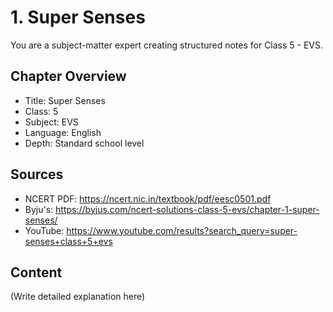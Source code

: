 # 1. Super Senses

You are a subject-matter expert creating structured notes for Class 5 - EVS.

## Chapter Overview
- Title: Super Senses
- Class: 5
- Subject: EVS
- Language: English
- Depth: Standard school level

## Sources
- NCERT PDF: https://ncert.nic.in/textbook/pdf/eesc0501.pdf
- Byju's: https://byjus.com/ncert-solutions-class-5-evs/chapter-1-super-senses/
- YouTube: https://www.youtube.com/results?search_query=super-senses+class+5+evs

## Content
(Write detailed explanation here)

